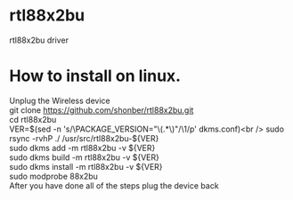 # rtl88x2bu
rtl88x2bu driver


# How to install on linux.
Unplug the Wireless device <br />
git clone https://github.com/shonber/rtl88x2bu.git<br />
cd rtl88x2bu<br />
VER=$(sed -n 's/\PACKAGE_VERSION="\(.*\)"/\1/p' dkms.conf)<br />
sudo rsync -rvhP ./ /usr/src/rtl88x2bu-${VER}<br />
sudo dkms add -m rtl88x2bu -v ${VER}<br />
sudo dkms build -m rtl88x2bu -v ${VER}<br />
sudo dkms install -m rtl88x2bu -v ${VER}<br />
sudo modprobe 88x2bu<br />
After you have done all of the steps plug the device back<br />
